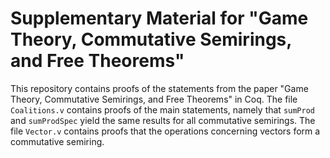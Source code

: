 # Supplementary Material for "Game Theory, Commutative Semirings, and Free Theorems"

This repository contains proofs of the statements from the paper "Game Theory, Commutative Semirings, and Free Theorems" in Coq. The file `Coalitions.v` contains proofs of the main statements, namely that `sumProd` and `sumProdSpec` yield the same results for all commutative semirings. The file `Vector.v` contains proofs that the operations concerning vectors form a commutative semiring.
